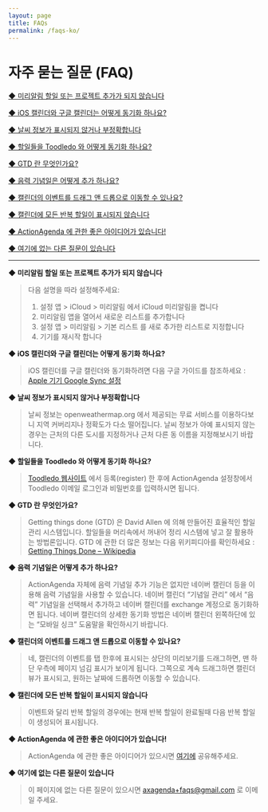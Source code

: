 ```yaml
---
layout: page
title: FAQs
permalink: /faqs-ko/
---
```


# 자주 묻는 질문 (FAQ)

[◆ 미리알림 할일 또는 프로젝트 추가가 되지 않습니다](#a1)  
  
[◆ iOS 캘린더와 구글 캘린더는 어떻게 동기화 하나요?](#a2)  
  
[◆ 날씨 정보가 표시되지 않거나 부정확합니다](#a3)  
  
[◆ 할일들을 Toodledo 와 어떻게 동기화 하나요?](#a4)  
  
[◆ GTD 란 무엇인가요?](#a5)  
  
[◆ 음력 기념일은 어떻게 추가 하나요?](#a6)  
  
[◆ 캘린더의 이벤트를 드래그 앤 드롭으로 이동할 수 있나요?](#a7)  
  
[◆ 캘린더에 모든 반복 할일이 표시되지 않습니다](#a8)  
  
[◆ ActionAgenda 에 관한 좋은 아이디어가 있습니다!](#a9)  
  
[◆ 여기에 없는 다른 질문이 있습니다](#a10)  


-------

**<a name="a1"></a>◆ 미리알림 할일 또는 프로젝트 추가가 되지 않습니다**
> 다음 설명을 따라 설정해주세요:
> 1. 설정 앱 > iCloud > 미리알림 에서 iCloud 미리알림을 켭니다
> 2. 미리알림 앱을 열어서 새로운 리스트를 추가합니다
> 3. 설정 앱 > 미리알림 > 기본 리스트 를 새로 추가한 리스트로 지정합니다
> 4. 기기를 재시작 합니다

**<a name="a2"></a>◆ iOS 캘린더와 구글 캘린더는 어떻게 동기화 하나요?**
> iOS 캘린더를 구글 캘린더와 동기화하려면 다음 구글 가이드를 참조하세요 :
> [Apple 기기 Google Sync 설정](http://support.google.com/mobile/bin/answer.py?hl=ko&answer=138740)

**<a name="a3"></a>◆ 날씨 정보가 표시되지 않거나 부정확합니다**
> 날씨 정보는 openweathermap.org 에서 제공되는 무료 서비스를 이용하다보니 지역 커버리지나 정확도가 다소 떨어집니다.
> 날씨 정보가 아예 표시되지 않는 경우는 근처의 다른 도시를 지정하거나 근처 다른 동 이름을 지정해보시기 바랍니다.

**<a name="a4"></a>◆ 할일들을 Toodledo 와 어떻게 동기화 하나요?**
> [Toodledo 웹사이트](http://www.toodledo.com/) 에서 등록(register) 한 후에 ActionAgenda 설정창에서 Toodledo 이메일 로그인과 비밀번호를 입력하시면 됩니다.

**<a name="a5"></a>◆ GTD 란 무엇인가요?**
> Getting things done (GTD) 은 David Allen 에 의해 만들어진 효율적인 할일 관리 시스템입니다. 할일들을 머리속에서 꺼내어 정리 시스템에 넣고 잘 활용하는 방법론입니다.
> GTD 에 관한 더 많은 정보는 다음 위키피디아를 확인하세요 :
> [Getting Things Done – Wikipedia](http://ko.wikipedia.org/wiki/Getting_Things_Done)

**<a name="a6"></a>◆ 음력 기념일은 어떻게 추가 하나요?**
> ActionAgenda 자체에 음력 기념일 추가 기능은 없지만 네이버 캘린더 등을 이용해 음력 기념일을 사용할 수 있습니다.
> 네이버 캘린더 “기념일 관리” 에서 “음력” 기념일을 선택해서 추가하고 네이버 캘린더를 exchange 계정으로 동기화하면 됩니다.
> 네이버 캘린더의 상세한 동기화 방법은 네이버 캘린더 왼쪽하단에 있는 “모바일 싱크” 도움말을 확인하시기 바랍니다.

**<a name="a7"></a>◆ 캘린더의 이벤트를 드래그 앤 드롭으로 이동할 수 있나요?**
> 네, 캘린더의 이벤트를 탭 한후에 표시되는 상단의 미리보기를 드래그하면, 맨 하단 우측에 페이지 넘김 표시가 보이게 됩니다.
> 그쪽으로 계속 드래그하면 캘린더 뷰가 표시되고, 원하는 날짜에 드롭하면 이동할 수 있습니다.

**<a name="a8"></a>◆ 캘린더에 모든 반복 할일이 표시되지 않습니다**
> 이벤트와 달리 반복 할일의 경우에는 현재 반복 할일이 완료될때 다음 반복 할일이 생성되어 표시됩니다.

**<a name="a9"></a>◆ ActionAgenda 에 관한 좋은 아이디어가 있습니다!**
> ActionAgenda 에 관한 좋은 아이디어가 있으시면 [여기에](http://actionagenda.idea.informer.com/) 공유해주세요.

**<a name="a10"></a>◆ 여기에 없는 다른 질문이 있습니다**
> 이 페이지에 없는 다른 질문이 있으시면 [axagenda+faqs@gmail.com](mailto:axagenda+faqs@gmail.com) 로 이메일 주세요.
